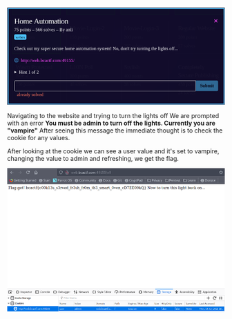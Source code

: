 ![Challenge](https://github.com/ZeroCooL-555/CTF/blob/master/BCACTF%202.0/web/Home%20Automation/challenge.png)

Navigating to the website and trying to turn the lights off
We are prompted with an error **You must be admin to turn off the lights. Currently you are "vampire"**
After seeing this message the immediate thought is to check the cookie for any values.

After looking at the cookie we can see a user value and it's set to vampire,
changing the value to admin and refreshing, we get the flag.

![Flag](https://github.com/ZeroCooL-555/CTF/blob/master/BCACTF%202.0/web/Home%20Automation/flag.png)
